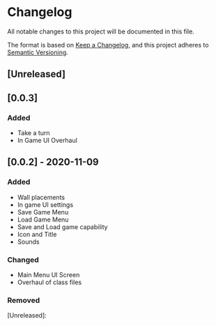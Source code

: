 # Changelog
All notable changes to this project will be documented in this file.

The format is based on [Keep a Changelog](https://keepachangelog.com/en/1.0.0/),
and this project adheres to [Semantic Versioning](https://semver.org/spec/v2.0.0.html).

## [Unreleased]

## [0.0.3]
### Added
- Take a turn
- In Game UI Overhaul

## [0.0.2] - 2020-11-09
### Added
- Wall placements
- In game UI settings
- Save Game Menu
- Load Game Menu
- Save and Load game capability
- Icon and Title
- Sounds

### Changed
- Main Menu UI Screen
- Overhaul of class files

### Removed

[Unreleased]:

